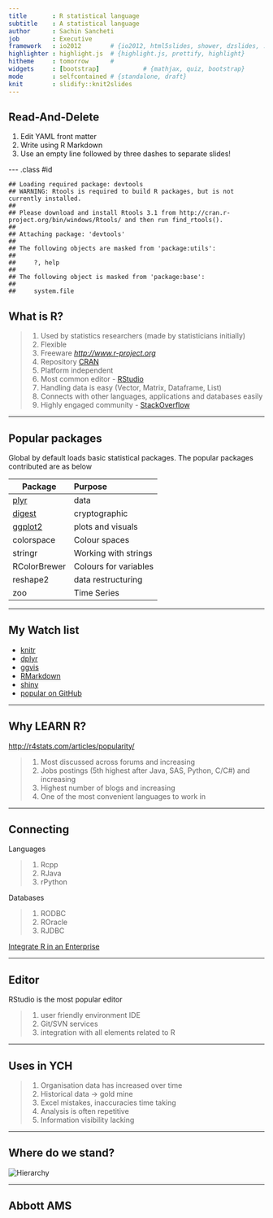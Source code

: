 ```yaml
---
title       : R statistical language
subtitle    : A statistical language
author      : Sachin Sancheti
job         : Executive
framework   : io2012        # {io2012, html5slides, shower, dzslides, ...}
highlighter : highlight.js  # {highlight.js, prettify, highlight}
hitheme     : tomorrow      # 
widgets     : [bootstrap]            # {mathjax, quiz, bootstrap}
mode        : selfcontained # {standalone, draft}
knit        : slidify::knit2slides
---
```


## Read-And-Delete

1. Edit YAML front matter
2. Write using R Markdown
3. Use an empty line followed by three dashes to separate slides!

--- .class #id 


```
## Loading required package: devtools
## WARNING: Rtools is required to build R packages, but is not currently installed.
## 
## Please download and install Rtools 3.1 from http://cran.r-project.org/bin/windows/Rtools/ and then run find_rtools().
## 
## Attaching package: 'devtools'
## 
## The following objects are masked from 'package:utils':
## 
##     ?, help
## 
## The following object is masked from 'package:base':
## 
##     system.file
```


## What is R?

> 1. Used by statistics researchers (made by statisticians initially)
> 2. Flexible
> 3. Freeware *http://www.r-project.org*
> 4. Repository [CRAN](http://cran.r-project.org)
> 5. Platform independent
> 6. Most common editor - [RStudio](http://www.rstudio.com/)
> 7. Handling data is easy (Vector, Matrix, Dataframe, List)
> 8. Connects with other languages, applications and databases easily
> 9. Highly engaged community - [StackOverflow](http://stackoverflow.com/questions/tagged/r)

---

## Popular packages

Global by default loads basic statistical packages. The popular packages contributed are as below

|Package|Purpose|
|--------|:------|
|[plyr](http://plyr.had.co.nz/)| data|
|[digest](http://cran.r-project.org/web/packages/digest/digest.pdf)| cryptographic|
|[ggplot2](http://ggplot2.org)| plots and visuals|
|colorspace| Colour spaces|
|stringr| Working with strings|
|RColorBrewer| Colours for variables|
|reshape2| data restructuring|
|zoo| Time Series|

---

## My Watch list
- [knitr](http://yihui.name/knitr/)
- [dplyr](https://github.com/hadley/dplyr)
- [ggvis](ggvis.rstudio.com/)
- [RMarkdown](http://rmarkdown.rstudio.com/)
- [shiny](http://shiny.rstudio.com/)
- [popular on GitHub](https://github.com/explore)

---

## Why LEARN R?

http://r4stats.com/articles/popularity/

> 1. Most discussed across forums and increasing
> 2. Jobs postings (5th highest after Java, SAS, Python, C/C#)  and increasing
> 3. Highest number of blogs and increasing
> 4. One of the most convenient languages to work in

---

## Connecting
Languages

> 1. Rcpp
> 2. RJava
> 3. rPython

Databases

> 1. RODBC
> 2. ROracle
> 3. RJDBC

[Integrate R in an Enterprise](http://www.r-bloggers.com/integrating-r-with-other-systems/)

---

## Editor

RStudio is the most popular editor

> 1. user friendly environment IDE
> 2. Git/SVN services
> 3. integration with all elements related to R

---

## Uses in YCH

> 1. Organisation data has increased over time
> 2. Historical data -> gold mine
> 3. Excel mistakes, inaccuracies time taking
> 4. Analysis is often repetitive
> 5. Information visibility lacking

---

## Where do we stand?

![Hierarchy](C:/Users/Sachin_2/Desktop/Y3Presentation/Presentation/libraries/frameworks/io2012/images/Hierarchy.gif)

---

## Abbott AMS

